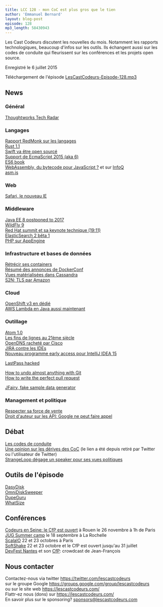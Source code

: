 ```yaml
---
title: LCC 128 - mon CoC est plus gros que le tien
author: 'Emmanuel Bernard'
layout: blog-post
episode: 128
mp3_length: 58430943
---
```

Les Cast Codeurs discutent les nouvelles du mois.
Notamment les rapports technologiques, beaucoup d'infos sur les outils.
Ils échangent aussi sur les codes de conduite qui fleurissent sur les conférences et les projets open source.

Enregistré le 6 juillet 2015

Téléchargement de l'épisode [LesCastCodeurs-Episode-128.mp3](http://traffic.libsyn.com/lescastcodeurs/LesCastCodeurs-Episode-128.mp3)

##  News

### Général

[Thoughtworks Tech Radar](https://thoughtworks.fileburst.com/assets/technology-radar-may-2015-en.pdf)  

###  Langages

[Rapport RedMonk sur les langages](http://redmonk.com/sogrady/2015/07/01/language-rankings-6-15/)  
[Rust 1.1](http://blog.rust-lang.org/2015/06/25/Rust-1.1.html)   
[Swift va être open sourcé](http://appleinsider.com/articles/15/06/08/apple-to-open-source-swift-later-this-year-with-support-for-ios-os-x-and-linux)  
[Support de EcmaScript 2015 (aka 6)](http://kangax.github.io/compat-table/es6/)  
[ES6 book](https://twitter.com/rauschma/status/612985991599640576)  
[WebAssembly, du bytecode pour JavaScript ?](http://www.2ality.com/2015/06/web-assembly.html) et sur [InfoQ](http://www.infoq.com/news/2015/06/webassembly-wasm)  
[asm.js](https://en.wikipedia.org/wiki/Asm.js)  

###  Web

[Safari, le nouveau IE](http://arstechnica.com/information-technology/2015/06/op-ed-safari-is-the-new-internet-explorer/)  

###  Middleware

[Java EE 8 postponed to 2017](https://blogs.oracle.com/java/entry/java_ee_8_roadmap_update)  
[WildFly 9](http://wildfly.org/news/2015/07/02/WildFly9-Final-Released/)  
[Red Hat summit et sa keynote technique (19:11)](https://www.youtube.com/watch?v=wWNVpFibayA)  
[ElasticSearch 2 bêta 1](https://www.elastic.co/blog/elasticsearch-2.0.0.beta1-coming-soon)  
[PHP sur AppEngine](https://twitter.com/brada/status/610894396964257792)  

###  Infrastructure et bases de données

[Rétrécir ses containers](http://blog.xebia.com/2015/06/30/how-to-create-the-smallest-possible-docker-container-of-any-image/)  
[Résumé des annonces de DockerConf](http://venturebeat.com/2015/06/22/everything-announced-at-dockercon-2015/)  
[Vues matérialisées dans Cassandra](http://www.datastax.com/dev/blog/new-in-cassandra-3-0-materialized-views)  
[S2N: TLS par Amazon](http://blogs.aws.amazon.com/security/post/TxCKZM94ST1S6Y/Introducing-s2n-a-New-Open-Source-TLS-Implementation)  

###  Cloud

[OpenShift v3 en dédié](https://blog.openshift.com/introducing-openshift-dedicated-new-openshift-online-solution-powered-openshift-3/?utm_content=buffer86661&utm_medium=social&utm_source=twitter.com&utm_campaign=buffer)  
[AWS Lambda en Java aussi maintenant](https://aws.amazon.com/fr/blogs/aws/aws-lambda-update-run-java-code-in-response-to-events/)  

###  Outillage

[Atom 1.0](https://github.com/blog/2031-announcing-atom-1-0)  
[Les fins de lignes au 21ème siècle](https://atom.io/packages/line-ending-converter)  
[OpenDNS racheté par Cisco](http://m.slashdot.org/story/296133)  
[JIRA contre les IDEs](https://developer.atlassian.com/blog/2015/06/discontinuing-ide-connectors-support/)  
[Nouveau programme early access pour IntelliJ IDEA 15](http://blog.jetbrains.com/idea/2015/06/intellij-idea-15-eap-is-open/)  

[LastPass hacked](https://blog.lastpass.com/fr/2015/06/lastpass-security-notice.html/)  

[How to undo almost anything with Git](https://github.com/blog/2019-how-to-undo-almost-anything-with-git)  
[How to write the perfect pull request](https://github.com/blog/1943-how-to-write-the-perfect-pull-request)  

[JFairy, fake sample data generator](http://codearte.github.io/jfairy/)  

###  Management et politique

[Respecter sa force de vente](http://www.mondaynote.com/2015/06/29/respect-your-salespeople-they-earn-your-salary/)  
[Droit d'auteur sur les API: Google ne peut faire appel](http://www.infoworld.com/article/2941103/java/scotus-denies-google-appeal-on-apis.html)  

##  Débat

[Les codes de conduite](http://nocodeofconduct.com/ncoc)  
[Une opinion sur les dérives des CoC](http://bit.ly/1LpIVFH) (le lien a été depuis retiré par Twitter ou l'utilisateur de Twitter)  
[StrangeLoop dégage un speaker pour ses vues politiques](http://www.breitbart.com/london/2015/06/05/strange-loop-tech-conference-bans-software-engineer-over-political-views/)  

##  Outils de l'épisode

[DasyDisk](http://daisydiskapp.com)  
[OmniDiskSweeper](https://www.omnigroup.com/more/)  
[DupeGuru](http://www.hardcoded.net/dupeguru/)  
[WhatSize](http://www.whatsizemac.com/index.php)  

## Conférences

[Codeurs en Seine: le CfP est ouvert](http://cfp.codeursenseine.com) à Rouen le 26 novembre à 1h de Paris  
[JUG Summer camp](http://www.jugsummercamp.org/edition/6) le 18 septembre à La Rochelle  
[ScalaIO](http://cfp.scala.io) 22 et 23 octobres à Paris  
[SoftShake](http://soft-shake.ch/2015/fr/#news) 22 et 23 octobre et le CfP est ouvert jusqu'au 31 juillet  
[DevFest Nantes](https://devfest.gdgnantes.com) et son [CfP](http://cfp2015.gdgnantes.com): crowdcast de Jean-François  

## Nous contacter

Contactez-nous via twitter <https://twitter.com/lescastcodeurs>  
sur le groupe Google <https://groups.google.com/group/lescastcodeurs>  
ou sur le site web <https://lescastcodeurs.com/>  
Flattr-ez nous (dons) sur <https://lescastcodeurs.com/>  
En savoir plus sur le sponsoring? sponsors@lescastcodeurs.com  
